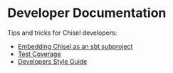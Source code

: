 # Developer Documentation

Tips and tricks for Chisel developers:

* [Embedding Chisel as an sbt subproject](developers/sbt-subproject)
* [Test Coverage](developers/test-coverage)
* [Developers Style Guide](developers/style)
